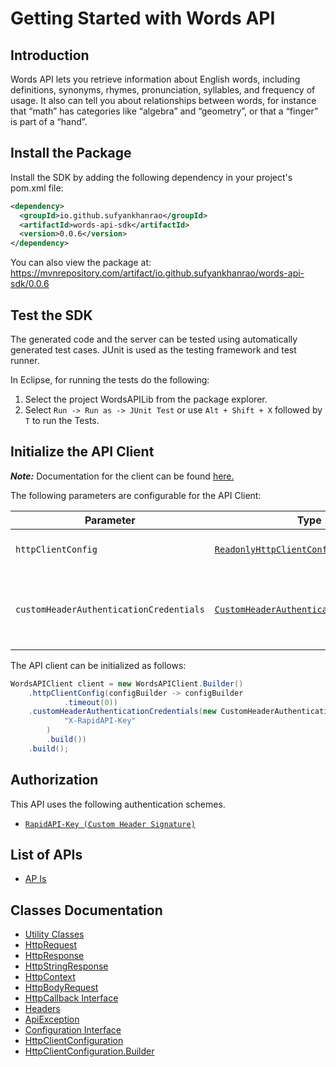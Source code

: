 
# Getting Started with Words API

## Introduction

Words API lets you retrieve information about English words, including definitions, synonyms, rhymes, pronunciation, syllables, and frequency of usage. It also can tell you about relationships between words, for instance that “math” has categories like “algebra” and “geometry”, or that a “finger” is part of a “hand”.

## Install the Package

Install the SDK by adding the following dependency in your project's pom.xml file:

```xml
<dependency>
  <groupId>io.github.sufyankhanrao</groupId>
  <artifactId>words-api-sdk</artifactId>
  <version>0.0.6</version>
</dependency>
```

You can also view the package at:
https://mvnrepository.com/artifact/io.github.sufyankhanrao/words-api-sdk/0.0.6

## Test the SDK

The generated code and the server can be tested using automatically generated test cases.
JUnit is used as the testing framework and test runner.

In Eclipse, for running the tests do the following:

1. Select the project WordsAPILib from the package explorer.
2. Select `Run -> Run as -> JUnit Test` or use `Alt + Shift + X` followed by `T` to run the Tests.

## Initialize the API Client

**_Note:_** Documentation for the client can be found [here.](https://www.github.com/sufyankhanrao/words-api-java-sdk/tree/0.0.6/doc/client.md)

The following parameters are configurable for the API Client:

| Parameter | Type | Description |
|  --- | --- | --- |
| `httpClientConfig` | [`ReadonlyHttpClientConfiguration`](https://www.github.com/sufyankhanrao/words-api-java-sdk/tree/0.0.6/doc/http-client-configuration.md) | Http Client Configuration instance. |
| `customHeaderAuthenticationCredentials` | [`CustomHeaderAuthenticationCredentials`](https://www.github.com/sufyankhanrao/words-api-java-sdk/tree/0.0.6/doc/$a/https://www.github.com/sufyankhanrao/words-api-java-sdk/tree/0.0.6/custom-header-signature.md) | The Credentials Setter for Custom Header Signature |

The API client can be initialized as follows:

```java
WordsAPIClient client = new WordsAPIClient.Builder()
    .httpClientConfig(configBuilder -> configBuilder
            .timeout(0))
    .customHeaderAuthenticationCredentials(new CustomHeaderAuthenticationModel.Builder(
            "X-RapidAPI-Key"
        )
        .build())
    .build();
```

## Authorization

This API uses the following authentication schemes.

* [`RapidAPI-Key (Custom Header Signature)`](https://www.github.com/sufyankhanrao/words-api-java-sdk/tree/0.0.6/doc/$a/https://www.github.com/sufyankhanrao/words-api-java-sdk/tree/0.0.6/custom-header-signature.md)

## List of APIs

* [AP Is](https://www.github.com/sufyankhanrao/words-api-java-sdk/tree/0.0.6/doc/controllers/ap-is.md)

## Classes Documentation

* [Utility Classes](https://www.github.com/sufyankhanrao/words-api-java-sdk/tree/0.0.6/doc/utility-classes.md)
* [HttpRequest](https://www.github.com/sufyankhanrao/words-api-java-sdk/tree/0.0.6/doc/http-request.md)
* [HttpResponse](https://www.github.com/sufyankhanrao/words-api-java-sdk/tree/0.0.6/doc/http-response.md)
* [HttpStringResponse](https://www.github.com/sufyankhanrao/words-api-java-sdk/tree/0.0.6/doc/http-string-response.md)
* [HttpContext](https://www.github.com/sufyankhanrao/words-api-java-sdk/tree/0.0.6/doc/http-context.md)
* [HttpBodyRequest](https://www.github.com/sufyankhanrao/words-api-java-sdk/tree/0.0.6/doc/http-body-request.md)
* [HttpCallback Interface](https://www.github.com/sufyankhanrao/words-api-java-sdk/tree/0.0.6/doc/http-callback-interface.md)
* [Headers](https://www.github.com/sufyankhanrao/words-api-java-sdk/tree/0.0.6/doc/headers.md)
* [ApiException](https://www.github.com/sufyankhanrao/words-api-java-sdk/tree/0.0.6/doc/api-exception.md)
* [Configuration Interface](https://www.github.com/sufyankhanrao/words-api-java-sdk/tree/0.0.6/doc/configuration-interface.md)
* [HttpClientConfiguration](https://www.github.com/sufyankhanrao/words-api-java-sdk/tree/0.0.6/doc/http-client-configuration.md)
* [HttpClientConfiguration.Builder](https://www.github.com/sufyankhanrao/words-api-java-sdk/tree/0.0.6/doc/http-client-configuration-builder.md)

